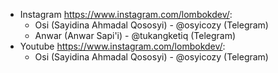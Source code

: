 - Instagram https://www.instagram.com/lombokdev/:
  - Osi (Sayidina Ahmadal Qososyi) - @osyicozy (Telegram)
  - Anwar (Anwar Sapi'i) - @tukangketiq (Telegram)
- Youtube https://www.instagram.com/lombokdev/:
  - Osi (Sayidina Ahmadal Qososyi) - @osyicozy (Telegram)

